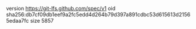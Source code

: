 version https://git-lfs.github.com/spec/v1
oid sha256:db7cf09db1eef9a2fc5edd4d264b79d397a891cdbc53d615613d21565edaa7fc
size 5857
